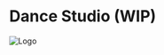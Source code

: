 # Dance Studio (WIP)

![Logo]("https://drive.google.com/file/d/1lY9TdgL5iQjTyBrHEbwbgqp3CbdDRbvZ/view?usp=sharing")

